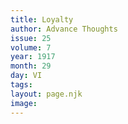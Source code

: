 ```yaml
---
title: Loyalty
author: Advance Thoughts
issue: 25
volume: 7
year: 1917
month: 29
day: VI
tags:
layout: page.njk
image:
---
```





